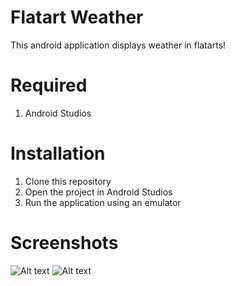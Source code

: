 # Flatart Weather

This android application displays weather in flatarts!

# Required

1. Android Studios

# Installation 

1. Clone this repository
2. Open the project in Android Studios
3. Run the application using an emulator

# Screenshots

![Alt text](https://cloud.githubusercontent.com/assets/12318904/26774492/5c22e174-4985-11e7-844f-aec8bcd30a00.png)
![Alt text](https://cloud.githubusercontent.com/assets/12318904/26774491/5c227dba-4985-11e7-86ec-74d558efb1f6.png)


